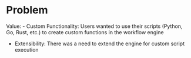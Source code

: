 # Problem

Value: - Custom Functionality: Users wanted to use their scripts (Python, Go, Rust, etc.) to create custom functions in the workflow engine
- Extensibility: There was a need to extend the engine for custom script execution